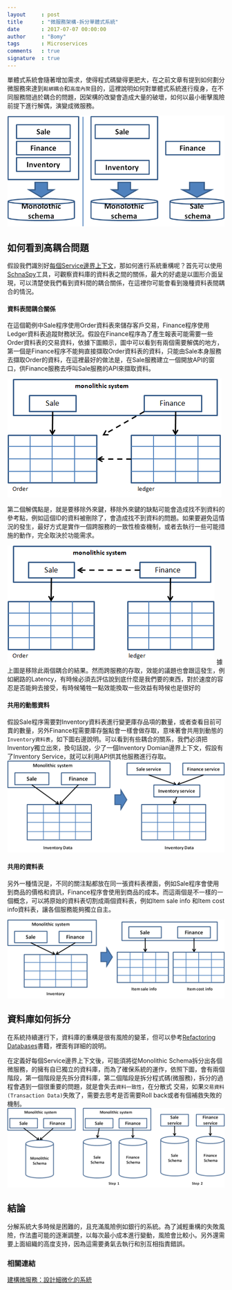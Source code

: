 ```yaml
---
layout     : post
title      : "微服務架構-拆分單體式系統"
date       : 2017-07-07 00:00:00
author     : "Bomy"
tags       : Microservices
comments   : true
signature  : true
---
```

單體式系統會隨著增加需求，使得程式碼變得更肥大，在之前文章有提到如何劃分微服務來達到`鬆綁耦合`和`高度內聚`目的，這裡說明如何對單體式系統進行瘦身，在不同服務間過於耦合的問題，因架構的改變會造成大量的破壞，如何以最小衝擊風險前提下進行解偶，演變成微服務。

<div style="text-align:center"><img src="/public/image/Microservices_from_a_monolith.png" /></div>

## 如何看到高耦合問題
假設我們識別好[每個Service邊界上下文](http://bomy.github.io/2017/02/11/Microservices-Bounded-Context/)，那如何進行系統重構呢？首先可以使用[SchnaSpy](http://schemaspy.sourceforge.net/sample/relationships.html/)工具，可觀察資料庫的資料表之間的關係，最大的好處是以圖形介面呈現，可以清楚使我們看到資料間的耦合關係，在這裡你可能會看到幾種資料表間耦合的情況。


#### **資料表間耦合關係**
在這個範例中Sale程序使用Order資料表來儲存客戶交易，Finance程序使用Ledger資料表追蹤財務狀況。假設在Finance程序為了產生報表可能需要一些Order資料表的交易資料，依據下圖顯示，圖中可以看到有兩個需要解偶的地方，第一個是Finance程序不能夠直接擷取Order資料表的資料，只能由Sale本身服務去擷取Order的資料，在這裡最好的做法是，在Sale服務建立一個開放API的窗口，供Finance服務去呼叫Sale服務的API來擷取資料。

![Alt text](/public/image/Foreign_Key_Examples.png)

第二個解偶點是，就是要移除外來鍵，移除外來鍵的缺點可能會造成找不到資料的參考點，例如這個ID的資料被刪除了，會造成找不到資料的問題。如果要避免這情況的發生，最好方式是實作一個跨服務的一致性檢查機制，或者去執行一些可能措施的動作，完全取決於功能需求。

![Alt text](/public/image/Remove-foreign_Key_Examples.png)
據上圖是移除此兩個耦合的結果。然而跨服務的存取，效能的議題也會跟這發生，例如網路的Latency，有時候必須去評估說到底什麼是我們要的東西，對於速度的容忍是否能夠去接受，有時候犧牲一點效能換取一些效益有時候也是很好的

#### **共用的動態資料**
假設Sale程序需要對Inventory資料表進行變更庫存品項的數量，或者查看目前可賣的數量，另外Finance程需要庫存盤點會一樣會做存取，意味著會共用到動態的`Inventory資料表`，如下圖右邊說明。可以看到有些耦合的關系，我們必須把Inventory獨立出來，換句話說，少了一個Inventory Domian邊界上下文，假設有了Inventory Service，就可以利用API供其他服務進行存取。
![Alt text](/public/image/shardrecord.png)

####  **共用的資料表**
另外一種情況是，不同的關注點都放在同一張資料表裡面，例如Sale程序會使用到商品的價格和資訊，Finance程序會使用到商品的成本。而這兩個是不一樣的一個概念，可以將原始的資料表切割成兩個資料表，例如Item sale info 和Item cost info資料表，讓各個服務能夠獨立自主。

![Alt text](/public/image/split_table.png)

## 資料庫如何拆分
在系統持續運行下，資料庫的重構是很有風險的變革，但可以參考[Refactoring Databases]( https://martinfowler.com/books/refactoringDatabases.html)書籍，裡面有詳細的說明。

在定義好每個Service邊界上下文後，可能須將從Monolithic Schema拆分出各個微服務，的擁有自已獨立的資料庫，而為了確保系統的運作，依照下圖，會有兩個階段，第一個階段是先拆分資料庫，第二個階段是拆分程式碼(微服務)，拆分的過程會遇到一個很重要的問題，就是會失去`資料一致性`，在分散式
交易，如果`交易資料(Transaction Data)`失敗了，需要去思考是否需要Roll back或者有個補救失敗的機制。
![Alt text](/public/image/Microservices_splite_database.png)

## 結論
分解系統大多時候是困難的，且充滿風險例如銀行的系統。為了減輕重構的失敗風險，作法盡可能的逐漸調整，以每次最小成本進行變動，風險會比較小。另外還需要上面組織的高度支持，因為這需要勇氣去執行和別互相指責錯誤。

### 相關連結
[建構微服務：設計細微化的系統](http://www.books.com.tw/products/0010719805)
